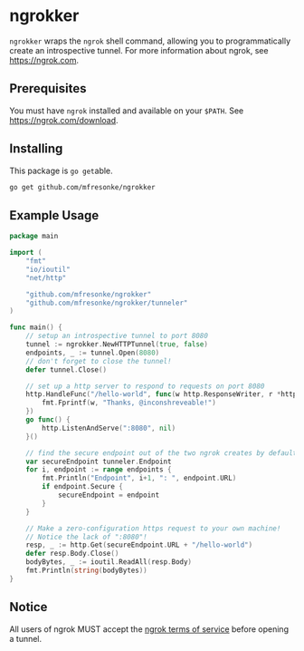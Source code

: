# ngrokker
`ngrokker` wraps the `ngrok` shell command, allowing you to programmatically create an introspective tunnel. For more information about ngrok, see https://ngrok.com.
## Prerequisites
You must have `ngrok` installed and available on your `$PATH`. See https://ngrok.com/download.
## Installing
This package is `go get`able.
```bash
go get github.com/mfresonke/ngrokker
```
## Example Usage
```go
package main

import (
	"fmt"
	"io/ioutil"
	"net/http"

	"github.com/mfresonke/ngrokker"
	"github.com/mfresonke/ngrokker/tunneler"
)

func main() {
	// setup an introspective tunnel to port 8080
	tunnel := ngrokker.NewHTTPTunnel(true, false)
	endpoints, _ := tunnel.Open(8080)
	// don't forget to close the tunnel!
	defer tunnel.Close()

	// set up a http server to respond to requests on port 8080
	http.HandleFunc("/hello-world", func(w http.ResponseWriter, r *http.Request) {
		fmt.Fprintf(w, "Thanks, @inconshreveable!")
	})
	go func() {
		http.ListenAndServe(":8080", nil)
	}()

	// find the secure endpoint out of the two ngrok creates by default
	var secureEndpoint tunneler.Endpoint
	for i, endpoint := range endpoints {
		fmt.Println("Endpoint", i+1, ": ", endpoint.URL)
		if endpoint.Secure {
			secureEndpoint = endpoint
		}
	}

	// Make a zero-configuration https request to your own machine!
	// Notice the lack of ":8080"!
	resp, _ := http.Get(secureEndpoint.URL + "/hello-world")
	defer resp.Body.Close()
	bodyBytes, _ := ioutil.ReadAll(resp.Body)
	fmt.Println(string(bodyBytes))
}

```

## Notice
All users of ngrok MUST accept the [ngrok terms of service](https://ngrok.com/tos) before opening a tunnel.
